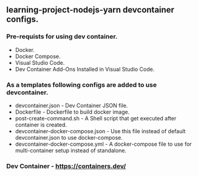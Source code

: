 ## learning-project-nodejs-yarn devcontainer configs.

### Pre-requists for using dev container.
  - Docker.
  - Docker Compose.
  - Visual Studio Code.
  - Dev Container Add-Ons Installed in Visual Studio Code.

### As a templates following configs are added to use devcontainer.
  - devcontainer.json - Dev Container JSON file.
  - Dockerfile - Dockerfile to build docker image.
  - post-create-command.sh - A Shell script that get executed after container is created.
  - devcontainer-docker-compose.json - Use this file instead of default devcontainer.json to use docker-compose.
  - devcontainer-docker-compose.yml - A docker-compose file to use for multi-container setup instead of standalone.

### Dev Container - https://containers.dev/
